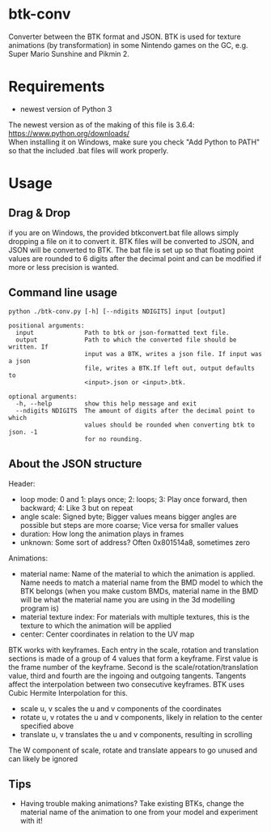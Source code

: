 # btk-conv
Converter between the BTK format and JSON. BTK is used for texture animations (by transformation) in some Nintendo games on the GC, e.g. Super Mario Sunshine and Pikmin 2.

# Requirements
* newest version of Python 3 

The newest version as of the making of this file is 3.6.4: https://www.python.org/downloads/ <br>
When installing it on Windows, make sure you check "Add Python to PATH" so that the included .bat files will work properly.

# Usage
## Drag & Drop
if you are on Windows, the provided btkconvert.bat file allows simply dropping a file on it to convert it.
BTK files will be converted to JSON, and JSON will be converted to BTK. The bat file is set up so that floating point values are rounded to 6 digits after the decimal point and can be modified if more or less precision is wanted.

## Command line usage
```
python ./btk-conv.py [-h] [--ndigits NDIGITS] input [output]

positional arguments:
  input              Path to btk or json-formatted text file.
  output             Path to which the converted file should be written. If
                     input was a BTK, writes a json file. If input was a json
                     file, writes a BTK.If left out, output defaults to
                     <input>.json or <input>.btk.

optional arguments:
  -h, --help         show this help message and exit
  --ndigits NDIGITS  The amount of digits after the decimal point to which
                     values should be rounded when converting btk to json. -1
                     for no rounding.
```

## About the JSON structure
Header:
* loop mode: 0 and 1: plays once; 2: loops; 3: Play once forward, then backward; 4: Like 3 but on repeat
* angle scale: Signed byte; Bigger values means bigger angles are possible but steps are more coarse; Vice versa for smaller values
* duration: How long the animation plays in frames
* unknown: Some sort of address? Often 0x801514a8, sometimes zero

Animations:
* material name: Name of the material to which the animation is applied. Name needs to match a material name from the BMD model to which the BTK belongs (when you make custom BMDs, material name in the BMD will be what the material name you are using in the 3d modelling program is)
* material texture index: For materials with multiple textures, this is the texture to which the animation will be applied
* center: Center coordinates in relation to the UV map

BTK works with keyframes. Each entry in the scale, rotation and translation sections is made of a group of 4 values that form a keyframe. First value is the frame number of the keyframe. Second is the scale/rotation/translation value, third and fourth are the ingoing and outgoing tangents. Tangents affect the interpolation between two consecutive keyframes. BTK uses Cubic Hermite Interpolation for this.

* scale u, v scales the u and v components of the coordinates
* rotate u, v rotates the u and v components, likely in relation to the center specified above
* translate u, v translates the u and v components, resulting in scrolling

The W component of scale, rotate and translate appears to go unused and can likely be ignored

## Tips
* Having trouble making animations? Take existing BTKs, change the material name of the animation to one from your model and experiment with it!
